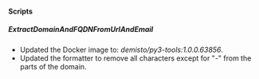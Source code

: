 
#### Scripts

##### ExtractDomainAndFQDNFromUrlAndEmail
- Updated the Docker image to: *demisto/py3-tools:1.0.0.63856*.
- Updated the formatter to remove all characters except for "-" from the parts of the domain.
